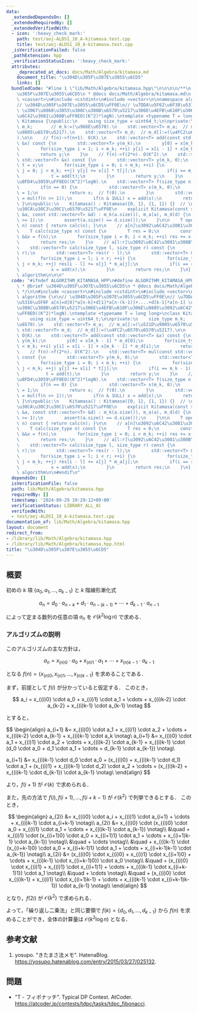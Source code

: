 ```yaml
---
data:
  _extendedDependsOn: []
  _extendedRequiredBy: []
  _extendedVerifiedWith:
  - icon: ':heavy_check_mark:'
    path: test/aoj-ALDS1_10_A-kitamasa.test.cpp
    title: test/aoj-ALDS1_10_A-kitamasa.test.cpp
  _isVerificationFailed: false
  _pathExtension: hpp
  _verificationStatusIcon: ':heavy_check_mark:'
  attributes:
    _deprecated_at_docs: docs/Math/Algebra/kitamasa.md
    document_title: "\u304D\u305F\u307E\u3055\u6CD5"
    links: []
  bundledCode: "#line 1 \"lib/Math/Algebra/kitamasa.hpp\"\n\n\n\n/**\n * @brief \u304D\
    \u305F\u307E\u3055\u6CD5\n * @docs docs/Math/Algebra/kitamasa.md\n */\n\n#include\
    \ <cassert>\n#include <cstdint>\n#include <vector>\n\nnamespace algorithm {\n\n\
    // \u304D\u305F\u307E\u3055\u6CD5\uFF0E\n// \u7DDA\u5F62\u6F38\u5316\u5F0F a[n]=d[0]*a[n-k]+d[1]*a[n-(k-1)]+....+d[k-1]*a[n-1]\
    \ \u3067\u8868\u3055\u308C\u308B\u6570\u5217\u306E\u4EFB\u610F\u306E\u9805\u3092\
    \u6C42\u3081\u308B\uFF0EO((K^2)*logN).\ntemplate <typename T = long long>\nclass\
    \ Kitamasa {\npublic:\n    using size_type = uint64_t;\n\nprivate:\n    size_type\
    \ m_k;       // m_k:=(\u968E\u6570).\n    std::vector<T> m_a;  // m_a[]:=(\u521D\
    \u9805\u6570\u5217).\n    std::vector<T> m_d;  // m_d[]:=(\u4FC2\u6570\u6570\u5217\
    ).\n\n    // f(n)->f(n+1). O(K).\n    std::vector<T> add(const std::vector<T>\
    \ &x) const {\n        std::vector<T> y(m_k);\n        y[0] = x[m_k - 1] * m_d[0];\n\
    \        for(size_type i = 1; i < m_k; ++i) y[i] = x[i - 1] + x[m_k - 1] * m_d[i];\n\
    \        return y;\n    }\n    // f(n)->f(2*n). O(K^2).\n    std::vector<T> mul(const\
    \ std::vector<T> &x) const {\n        std::vector<T> y(m_k, 0);\n        std::vector<T>\
    \ t = x;\n        for(size_type i = 0; i < m_k; ++i) {\n            for(size_type\
    \ j = 0; j < m_k; ++j) y[j] += x[i] * t[j];\n            if(i == m_k - 1) break;\n\
    \            t = add(t);\n        }\n        return y;\n    }\n    // f(n)\u3092\
    \u8FD4\u3059\uFF0EO((K^2)*logN).\n    std::vector<T> f(size_type n) const {\n\
    \        if(n == 0) {\n            std::vector<T> x(m_k, 0);\n            x[0]\
    \ = 1;\n            return x;  // f(0).\n        }\n        std::vector<T> &&x\
    \ = mul(f(n >> 1));\n        if(n & 1ULL) x = add(x);\n        return x;\n   \
    \ }\n\npublic:\n    Kitamasa() : Kitamasa({0, 1}, {1, 1}) {}  // \u30D5\u30A3\u30DC\
    \u30CA\u30C3\u30C1\u6570\u5217\uFF0E\n    explicit Kitamasa(const std::vector<T>\
    \ &a, const std::vector<T> &d) : m_k(a.size()), m_a(a), m_d(d) {\n        assert(a.size()\
    \ >= 1);\n        assert(a.size() == d.size());\n    }\n\n    T operator[](size_type\
    \ n) const { return calc(n); }\n\n    // a[n]\u3092\u6C42\u3081\u308B\uFF0EO((K^2)*logN).\n\
    \    T calc(size_type n) const {\n        T res = 0;\n        const std::vector<T>\
    \ &&x = f(n);\n        for(size_type i = 0; i < m_k; ++i) res += x[i] * m_a[i];\n\
    \        return res;\n    }\n    // a[l:r]\u3092\u6C42\u3081\u308B\uFF0EO((K^2)*logN+K*(r-l)).\n\
    \    std::vector<T> calc(size_type l, size_type r) const {\n        assert(l <\
    \ r);\n        std::vector<T> res(r - l);\n        std::vector<T> &&x = f(l);\n\
    \        for(size_type i = l; i < r; ++i) {\n            for(size_type j = 0;\
    \ j < m_k; ++j) res[i - l] += x[j] * m_a[j];\n            if(i == r - 1) break;\n\
    \            x = add(x);\n        }\n        return res;\n    }\n};\n\n}  // namespace\
    \ algorithm\n\n\n"
  code: "#ifndef ALGORITHM_KITAMASA_HPP\n#define ALGORITHM_KITAMASA_HPP 1\n\n/**\n\
    \ * @brief \u304D\u305F\u307E\u3055\u6CD5\n * @docs docs/Math/Algebra/kitamasa.md\n\
    \ */\n\n#include <cassert>\n#include <cstdint>\n#include <vector>\n\nnamespace\
    \ algorithm {\n\n// \u304D\u305F\u307E\u3055\u6CD5\uFF0E\n// \u7DDA\u5F62\u6F38\
    \u5316\u5F0F a[n]=d[0]*a[n-k]+d[1]*a[n-(k-1)]+....+d[k-1]*a[n-1] \u3067\u8868\u3055\
    \u308C\u308B\u6570\u5217\u306E\u4EFB\u610F\u306E\u9805\u3092\u6C42\u3081\u308B\
    \uFF0EO((K^2)*logN).\ntemplate <typename T = long long>\nclass Kitamasa {\npublic:\n\
    \    using size_type = uint64_t;\n\nprivate:\n    size_type m_k;       // m_k:=(\u968E\
    \u6570).\n    std::vector<T> m_a;  // m_a[]:=(\u521D\u9805\u6570\u5217).\n   \
    \ std::vector<T> m_d;  // m_d[]:=(\u4FC2\u6570\u6570\u5217).\n\n    // f(n)->f(n+1).\
    \ O(K).\n    std::vector<T> add(const std::vector<T> &x) const {\n        std::vector<T>\
    \ y(m_k);\n        y[0] = x[m_k - 1] * m_d[0];\n        for(size_type i = 1; i\
    \ < m_k; ++i) y[i] = x[i - 1] + x[m_k - 1] * m_d[i];\n        return y;\n    }\n\
    \    // f(n)->f(2*n). O(K^2).\n    std::vector<T> mul(const std::vector<T> &x)\
    \ const {\n        std::vector<T> y(m_k, 0);\n        std::vector<T> t = x;\n\
    \        for(size_type i = 0; i < m_k; ++i) {\n            for(size_type j = 0;\
    \ j < m_k; ++j) y[j] += x[i] * t[j];\n            if(i == m_k - 1) break;\n  \
    \          t = add(t);\n        }\n        return y;\n    }\n    // f(n)\u3092\
    \u8FD4\u3059\uFF0EO((K^2)*logN).\n    std::vector<T> f(size_type n) const {\n\
    \        if(n == 0) {\n            std::vector<T> x(m_k, 0);\n            x[0]\
    \ = 1;\n            return x;  // f(0).\n        }\n        std::vector<T> &&x\
    \ = mul(f(n >> 1));\n        if(n & 1ULL) x = add(x);\n        return x;\n   \
    \ }\n\npublic:\n    Kitamasa() : Kitamasa({0, 1}, {1, 1}) {}  // \u30D5\u30A3\u30DC\
    \u30CA\u30C3\u30C1\u6570\u5217\uFF0E\n    explicit Kitamasa(const std::vector<T>\
    \ &a, const std::vector<T> &d) : m_k(a.size()), m_a(a), m_d(d) {\n        assert(a.size()\
    \ >= 1);\n        assert(a.size() == d.size());\n    }\n\n    T operator[](size_type\
    \ n) const { return calc(n); }\n\n    // a[n]\u3092\u6C42\u3081\u308B\uFF0EO((K^2)*logN).\n\
    \    T calc(size_type n) const {\n        T res = 0;\n        const std::vector<T>\
    \ &&x = f(n);\n        for(size_type i = 0; i < m_k; ++i) res += x[i] * m_a[i];\n\
    \        return res;\n    }\n    // a[l:r]\u3092\u6C42\u3081\u308B\uFF0EO((K^2)*logN+K*(r-l)).\n\
    \    std::vector<T> calc(size_type l, size_type r) const {\n        assert(l <\
    \ r);\n        std::vector<T> res(r - l);\n        std::vector<T> &&x = f(l);\n\
    \        for(size_type i = l; i < r; ++i) {\n            for(size_type j = 0;\
    \ j < m_k; ++j) res[i - l] += x[j] * m_a[j];\n            if(i == r - 1) break;\n\
    \            x = add(x);\n        }\n        return res;\n    }\n};\n\n}  // namespace\
    \ algorithm\n\n#endif\n"
  dependsOn: []
  isVerificationFile: false
  path: lib/Math/Algebra/kitamasa.hpp
  requiredBy: []
  timestamp: '2024-09-29 19:29:12+09:00'
  verificationStatus: LIBRARY_ALL_AC
  verifiedWith:
  - test/aoj-ALDS1_10_A-kitamasa.test.cpp
documentation_of: lib/Math/Algebra/kitamasa.hpp
layout: document
redirect_from:
- /library/lib/Math/Algebra/kitamasa.hpp
- /library/lib/Math/Algebra/kitamasa.hpp.html
title: "\u304D\u305F\u307E\u3055\u6CD5"
---
```

## 概要

初めの $k$ 項 $\lbrace a_0, a_1, \ldots, a_{k-1} \rbrace$ と $k$ 階線形漸化式

$$
a_n = d_0 \cdot a_{n-k} + d_1 \cdot a_{n-(k-1)} + \cdots + d_{k-1} \cdot a_{n-1}
$$

によって定まる数列の任意の項 $a_n$ を $\mathcal{O}(k^2 \log n)$ で求める．


### アルゴリズムの説明

このアルゴリズムの主な方針は，

$$
a_n = x_{(n)0} \cdot a_0 + x_{(n)1} \cdot a_1 + \cdots + x_{(n)k-1} \cdot a_{k-1}
$$

となる $f(n) = \lbrace x_{(n)0}, x_{(n)1}, \ldots, x_{(n)k-1} \rbrace$ を求めることである．

まず，前提として $f(i)$ が分かっていると仮定する．
このとき，

$$
a_i = x_{(i)0} \cdot a_0 + x_{(i)1} \cdot a_1 + \cdots + x_{(i)k-2} \cdot a_{k-2} + x_{(i)k-1} \cdot a_{k-1} \notag
$$

とすると，

$$
\begin{align}
a_{i+1} &= x_{(i)0} \cdot a_1 + x_{(i)1} \cdot a_2 + \cdots + x_{(i)k-2} \cdot a_{k-1} + x_{(i)k-1} \cdot a_k \notag\\
a_{i+1} &= x_{(i)0} \cdot a_1 + x_{(i)1} \cdot a_2 + \cdots + x_{(i)k-2} \cdot a_{k-1} + x_{(i)k-1} \cdot (d_0 \cdot a_0 + d_1 \cdot a_1 + \cdots + d_{k-1} \cdot a_{k-1}) \notag\\

a_{i+1} &= x_{(i)k-1} \cdot d_0 \cdot a_0 + (x_{(i)0} + x_{(i)k-1} \cdot d_1) \cdot a_1 + (x_{(i)1} + x_{(i)k-1} \cdot d_2) \cdot a_2 + \cdots + (x_{(i)k-2} + x_{(i)k-1} \cdot d_{k-1}) \cdot a_{k-1} \notag\\
\end{align}
$$

より，$f(i+1)$ が $\mathcal{O}(k)$ で求められる．

また，先の方法で $f(i), f(i+1), \ldots, f(i+k-1)$ が $\mathcal{O}(k^2)$ で列挙できるとする．
このとき，

$$
\begin{align}
a_{2i} &= x_{(i)0} \cdot a_i + x_{(i)1} \cdot a_{i+1} + \cdots + x_{(i)k-1} \cdot a_{i+k-1} \notag\\
a_{2i} &= x_{(i)0} \cdot (x_{(i)0} \cdot a_0 + x_{(i)1} \cdot a_1 + \cdots + x_{(i)k-1} \cdot a_{k-1}) \notag\\
    &\quad + x_{(i)1} \cdot (x_{(i+1)0} \cdot a_0 + x_{(i+1)1} \cdot a_1 + \cdots + x_{(i+1)k-1} \cdot a_{k-1}) \notag\\
    &\quad + \cdots \notag\\
    &\quad + x_{(i)k-1} \cdot (x_{(i+k-1)0} \cdot a_0 + x_{(i+k-1)1} \cdot a_1 + \cdots + x_{(i+k-1)k-1} \cdot a_{k-1}) \notag\\
a_{2i} &= (x_{(i)0} \cdot x_{(i)0} + x_{(i)1} \cdot x_{(i+1)0} + \cdots + x_{(i)k-1} \cdot x_{(i+k-1)0}) \cdot a_0 \notag\\
    &\quad + (x_{(i)0} \cdot x_{(i)1} + x_{(i)1} \cdot x_{(i+1)1} + \cdots + x_{(i)k-1} \cdot x_{(i+k-1)1}) \cdot a_1 \notag\\
    &\quad + \cdots \notag\\
    &\quad + (x_{(i)0} \cdot x_{(i)k-1} + x_{(i)1} \cdot x_{(i+1)k-1} + \cdots + x_{(i)k-1} \cdot x_{(i+k-1)k-1}) \cdot a_{k-1} \notag\\
\end{align}
$$

となり，$f(2i)$ が $\mathcal{O}(k^2)$ で求められる．

よって，「繰り返し二乗法」と同じ要領で $f(k) = \lbrace d_0, d_1, \ldots, d_{k-1} \rbrace$ から $f(n)$ を求めることができ，全体の計算量は $\mathcal{O}(k^2 \log n)$ となる．


## 参考文献

1. yosupo. "きたまさ法メモ". HatenaBlog. <https://yosupo.hatenablog.com/entry/2015/03/27/025132>.


## 問題

- "T - フィボナッチ". Typical DP Contest. AtCoder. <https://atcoder.jp/contests/tdpc/tasks/tdpc_fibonacci>.
